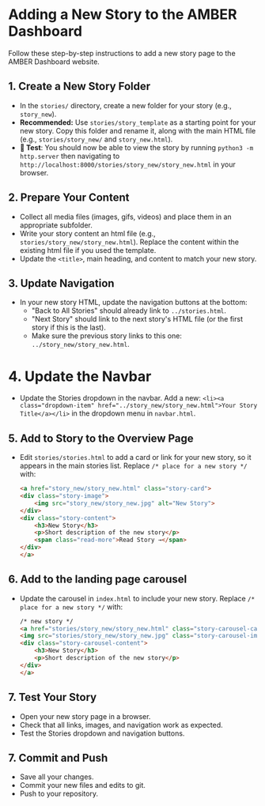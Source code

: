 # Adding a New Story to the AMBER Dashboard

Follow these step-by-step instructions to add a new story page to the AMBER Dashboard website.

## 1. Create a New Story Folder
- In the `stories/` directory, create a new folder for your story (e.g., `story_new`).
- **Recommended:** Use `stories/story_template` as a starting point for your new story. Copy this folder and rename it, along with the main HTML file (e.g., `stories/story_new/`  and `story_new.html`).
- **👀 Test**: You should now be able to view the story by running `python3 -m http.server` then navigating to `http://localhost:8000/stories/story_new/story_new.html` in your browser.

## 2. Prepare Your Content
- Collect all media files (images, gifs, videos) and place them in an appropriate subfolder.
- Write your story content an html file (e.g., `stories/story_new/story_new.html`). Replace the content within the existing html file if you used the template.
- Update the `<title>`, main heading, and content to match your new story.

## 3. Update Navigation
- In your new story HTML, update the navigation buttons at the bottom:
  - "Back to All Stories" should already link to `../stories.html`.
  - "Next Story" should link to the next story's HTML file (or the first story if this is the last).
  - Make sure the previous story links to this one: `../story_new/story_new.html`.

# 4. Update the Navbar
- Update the Stories dropdown in the navbar. Add a new: `<li><a class="dropdown-item" href="../story_new/story_new.html">Your Story Title</a></li>` in the dropdown menu in `navbar.html`.

## 5. Add to Story to the Overview Page
- Edit `stories/stories.html` to add a card or link for your new story, so it appears in the main stories list. Replace `/* place for a new story */` with:
    ```html
    <a href="story_new/story_new.html" class="story-card">
    <div class="story-image">
        <img src="story_new/story_new.jpg" alt="New Story">
    </div>
    <div class="story-content">
        <h3>New Story</h3>
        <p>Short description of the new story</p>
        <span class="read-more">Read Story →</span>
    </div>
    </a>
    ```

## 6. Add to the landing page carousel
- Update the carousel in `index.html` to include your new story. Replace `/* place for a new story */` with:
    ```html
    /* new story */
    <a href="stories/story_new/story_new.html" class="story-carousel-card text-decoration-none">
    <img src="stories/story_new/story_new.jpg" class="story-carousel-img" alt="New Story" style="width:100%; height:100%; object-fit:cover; aspect-ratio:8/9; display:block;" />
    <div class="story-carousel-content">
        <h3>New Story</h3>
        <p>Short description of the new story</p>
    </div>
    </a>
    ```

## 7. Test Your Story
- Open your new story page in a browser.
- Check that all links, images, and navigation work as expected.
- Test the Stories dropdown and navigation buttons.

## 7. Commit and Push
- Save all your changes.
- Commit your new files and edits to git.
- Push to your repository.

